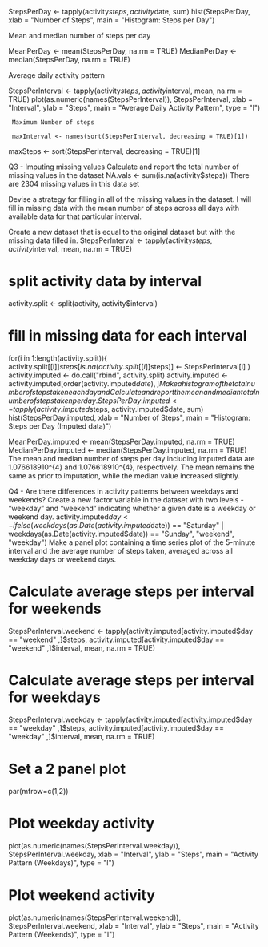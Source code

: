 
StepsPerDay <- tapply(activity$steps, activity$date, sum)
hist(StepsPerDay, xlab = "Number of Steps", main = "Histogram: Steps per Day")

Mean and median number of steps per day

MeanPerDay <- mean(StepsPerDay, na.rm = TRUE)
MedianPerDay <- median(StepsPerDay, na.rm = TRUE)

Average daily activity pattern

StepsPerInterval <- tapply(activity$steps, activity$interval, mean, na.rm = TRUE)
plot(as.numeric(names(StepsPerInterval)), 
     StepsPerInterval, 
     xlab = "Interval", 
     ylab = "Steps", 
     main = "Average Daily Activity Pattern", 
     type = "l")
     
     Maximum Number of steps
     
     maxInterval <- names(sort(StepsPerInterval, decreasing = TRUE)[1])
maxSteps <- sort(StepsPerInterval, decreasing = TRUE)[1]

Q3 - Imputing missing values
Calculate and report the total number of missing values in the dataset
NA.vals <- sum(is.na(activity$steps))
There are 2304 missing values in this data set

Devise a strategy for filling in all of the missing values in the dataset.
I will fill in missing data with the mean number of steps across all days with available data for that particular interval.

Create a new dataset that is equal to the original dataset but with the missing data filled in.
StepsPerInterval <- tapply(activity$steps, activity$interval, mean, na.rm = TRUE)
# split activity data by interval
activity.split <- split(activity, activity$interval)
# fill in missing data for each interval
for(i in 1:length(activity.split)){
    activity.split[[i]]$steps[is.na(activity.split[[i]]$steps)] <- StepsPerInterval[i]
}
activity.imputed <- do.call("rbind", activity.split)
activity.imputed <- activity.imputed[order(activity.imputed$date) ,]
Make a histogram of the total number of steps taken each day and Calculate and report the mean and median total number of steps taken per day.
StepsPerDay.imputed <- tapply(activity.imputed$steps, activity.imputed$date, sum)
hist(StepsPerDay.imputed, xlab = "Number of Steps", main = "Histogram: Steps per Day (Imputed data)")


MeanPerDay.imputed <- mean(StepsPerDay.imputed, na.rm = TRUE)
MedianPerDay.imputed <- median(StepsPerDay.imputed, na.rm = TRUE)
The mean and median number of steps per day including imputed data are 1.076618910^{4} and 1.076618910^{4}, respectively. The mean remains the same as prior to imputation, while the median value increased slightly.

Q4 - Are there differences in activity patterns between weekdays and weekends?
Create a new factor variable in the dataset with two levels - “weekday” and “weekend” indicating whether a given date is a weekday or weekend day.
activity.imputed$day <- ifelse(weekdays(as.Date(activity.imputed$date)) == "Saturday" | weekdays(as.Date(activity.imputed$date)) == "Sunday", "weekend", "weekday")
Make a panel plot containing a time series plot of the 5-minute interval and the average number of steps taken, averaged across all weekday days or weekend days.
# Calculate average steps per interval for weekends
StepsPerInterval.weekend <- tapply(activity.imputed[activity.imputed$day == "weekend" ,]$steps, activity.imputed[activity.imputed$day == "weekend" ,]$interval, mean, na.rm = TRUE)

# Calculate average steps per interval for weekdays
StepsPerInterval.weekday <- tapply(activity.imputed[activity.imputed$day == "weekday" ,]$steps, activity.imputed[activity.imputed$day == "weekday" ,]$interval, mean, na.rm = TRUE)

# Set a 2 panel plot
par(mfrow=c(1,2))

# Plot weekday activity
plot(as.numeric(names(StepsPerInterval.weekday)), 
     StepsPerInterval.weekday, 
     xlab = "Interval", 
     ylab = "Steps", 
     main = "Activity Pattern (Weekdays)", 
     type = "l")

# Plot weekend activity
plot(as.numeric(names(StepsPerInterval.weekend)), 
     StepsPerInterval.weekend, 
     xlab = "Interval", 
     ylab = "Steps", 
     main = "Activity Pattern (Weekends)", 
     type = "l")
 ```

     
     
